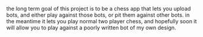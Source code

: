 the long term goal of this project is to be a chess app that lets you upload bots, and either play against those bots, or pit them against other bots. in the meantime it lets you play normal two player chess, and hopefully soon it will allow you to play against a poorly written bot of my own design.

